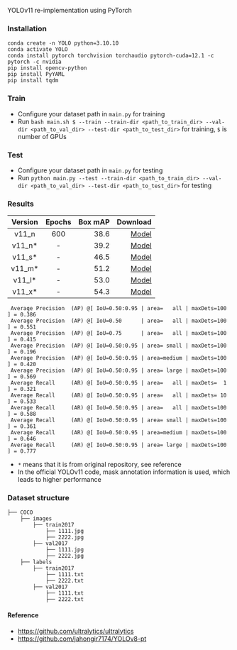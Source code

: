 YOLOv11 re-implementation using PyTorch

### Installation

```
conda create -n YOLO python=3.10.10
conda activate YOLO
conda install pytorch torchvision torchaudio pytorch-cuda=12.1 -c pytorch -c nvidia
pip install opencv-python
pip install PyYAML
pip install tqdm
```

### Train

* Configure your dataset path in `main.py` for training
* Run `bash main.sh $ --train --train-dir <path_to_train_dir> --val-dir <path_to_val_dir> --test-dir <path_to_test_dir>` for training, `$` is number of GPUs

### Test

* Configure your dataset path in `main.py` for testing
* Run `python main.py --test --train-dir <path_to_train_dir> --val-dir <path_to_val_dir> --test-dir <path_to_test_dir>` for testing

### Results

| Version | Epochs | Box mAP |                                                                              Download |
|:-------:|:------:|--------:|--------------------------------------------------------------------------------------:|
|  v11_n  |  600   |    38.6 |                                                            [Model](./weights/best.pt) |
| v11_n*  |   -    |    39.2 | [Model](https://github.com/jahongir7174/YOLOv11-pt/releases/download/v0.0.1/v11_n.pt) |
| v11_s*  |   -    |    46.5 | [Model](https://github.com/jahongir7174/YOLOv11-pt/releases/download/v0.0.1/v11_s.pt) |
| v11_m*  |   -    |    51.2 | [Model](https://github.com/jahongir7174/YOLOv11-pt/releases/download/v0.0.1/v11_m.pt) |
| v11_l*  |   -    |    53.0 | [Model](https://github.com/jahongir7174/YOLOv11-pt/releases/download/v0.0.1/v11_l.pt) |
| v11_x*  |   -    |    54.3 | [Model](https://github.com/jahongir7174/YOLOv11-pt/releases/download/v0.0.1/v11_x.pt) |

```
 Average Precision  (AP) @[ IoU=0.50:0.95 | area=   all | maxDets=100 ] = 0.386
 Average Precision  (AP) @[ IoU=0.50      | area=   all | maxDets=100 ] = 0.551
 Average Precision  (AP) @[ IoU=0.75      | area=   all | maxDets=100 ] = 0.415
 Average Precision  (AP) @[ IoU=0.50:0.95 | area= small | maxDets=100 ] = 0.196
 Average Precision  (AP) @[ IoU=0.50:0.95 | area=medium | maxDets=100 ] = 0.420
 Average Precision  (AP) @[ IoU=0.50:0.95 | area= large | maxDets=100 ] = 0.569
 Average Recall     (AR) @[ IoU=0.50:0.95 | area=   all | maxDets=  1 ] = 0.321
 Average Recall     (AR) @[ IoU=0.50:0.95 | area=   all | maxDets= 10 ] = 0.533
 Average Recall     (AR) @[ IoU=0.50:0.95 | area=   all | maxDets=100 ] = 0.588
 Average Recall     (AR) @[ IoU=0.50:0.95 | area= small | maxDets=100 ] = 0.361
 Average Recall     (AR) @[ IoU=0.50:0.95 | area=medium | maxDets=100 ] = 0.646
 Average Recall     (AR) @[ IoU=0.50:0.95 | area= large | maxDets=100 ] = 0.777
```

* `*` means that it is from original repository, see reference
* In the official YOLOv11 code, mask annotation information is used, which leads to higher performance

### Dataset structure

    ├── COCO 
        ├── images
            ├── train2017
                ├── 1111.jpg
                ├── 2222.jpg
            ├── val2017
                ├── 1111.jpg
                ├── 2222.jpg
        ├── labels
            ├── train2017
                ├── 1111.txt
                ├── 2222.txt
            ├── val2017
                ├── 1111.txt
                ├── 2222.txt

#### Reference

* https://github.com/ultralytics/ultralytics
* https://github.com/jahongir7174/YOLOv8-pt
